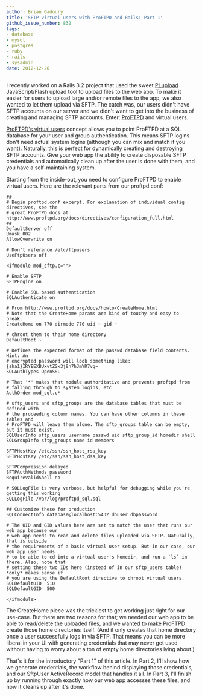 ```yaml
---
author: Brian Gadoury
title: 'SFTP virtual users with ProFTPD and Rails: Part 1'
github_issue_number: 832
tags:
- database
- mysql
- postgres
- ruby
- rails
- sysadmin
date: 2012-12-20
---
```




I recently worked on a Rails 3.2 project that used the sweet [PLupload](http://www.plupload.com/) JavaScript/Flash upload tool to upload files to the web app. To make it easier for users to upload large and/or remote files to the app, we also wanted to let them upload via SFTP. The catch was, our users didn't have SFTP accounts on our server and we didn't want to get into the business of creating and managing SFTP accounts. Enter: [ProFTPD](http://www.proftpd.org/) and virtual users.

[ProFTPD's virtual users](http://www.proftpd.org/docs/directives/linked/config_ref_SQLAuthenticate.html) concept allows you to point ProFTPD at a SQL database for your user and group authentication. This means SFTP logins don't need actual system logins (although you can mix and match if you want). Naturally, this is perfect for dynamically creating and destroying SFTP accounts. Give your web app the ability to create disposable SFTP credentials and automatically clean up after the user is done with them, and you have a self-maintaining system.

Starting from the inside-out, you need to configure ProFTPD to enable virtual users. Here are the relevant parts from our proftpd.conf:

```nohighlight
##
# Begin proftpd.conf excerpt. For explanation of individual config directives, see the 
# great ProFTPD docs at http://www.proftpd.org/docs/directives/configuration_full.html
##
DefaultServer off
Umask 002
AllowOverwrite on

# Don't reference /etc/ftpusers
UseFtpUsers off

<ifmodule mod_sftp.c="">

# Enable SFTP
SFTPEngine on

# Enable SQL based authentication
SQLAuthenticate on

# From http://www.proftpd.org/docs/howto/CreateHome.html
# Note that the CreateHome params are kind of touchy and easy to break.
CreateHome on 770 dirmode 770 uid ~ gid ~

# chroot them to their home directory
DefaultRoot ~

# Defines the expected format of the passwd database field contents. Hint: An
# encrypted password will look something like: {sha1}IRYEEXBUxvtZSx3j8n7hJmYR7vg=
SQLAuthTypes OpenSSL

# That '*' makes that module authoritative and prevents proftpd from
# falling through to system logins, etc
AuthOrder mod_sql.c*

# sftp_users and sftp_groups are the database tables that must be defined with
# the proceeding column names. You can have other columns in these tables and
# ProFTPD will leave them alone. The sftp_groups table can be empty, but it must exist.
SQLUserInfo sftp_users username passwd uid sftp_group_id homedir shell
SQLGroupInfo sftp_groups name id members

SFTPHostKey /etc/ssh/ssh_host_rsa_key
SFTPHostKey /etc/ssh/ssh_host_dsa_key

SFTPCompression delayed
SFTPAuthMethods password
RequireValidShell no

# SQLLogFile is very verbose, but helpful for debugging while you're getting this working
SQLLogFile /var/log/proftpd_sql.sql

## Customize these for production
SQLConnectInfo database@localhost:5432 dbuser dbpassword

# The UID and GID values here are set to match the user that runs our web app because our
# web app needs to read and delete files uploaded via SFTP. Naturally, that is outside
# the requirements of a basic virtual user setup. But in our case, our web app user needs
# to be able to cd into a virtual user's homedir, and run a `ls` in there. Also, note that
# setting these two IDs here (instead of in our sftp_users table) *only* makes sense if
# you are using the DefaultRoot directive to chroot virtual users.
SQLDefaultUID  510
SQLDefaultGID  500

</ifmodule>
```

The CreateHome piece was the trickiest to get working just right for our use-case. But there are two reasons for that; we needed our web app to be able to read/delete the uploaded files, and we wanted to make ProFTPD create those home directories itself. (And it only creates that home directory once a user successfully logs in via SFTP. That means you can be more liberal in your UI with generating credentials that may never get used without having to worry about a ton of empty home directories lying about.)

That's it for the introductory "Part 1" of this article. In Part 2, I'll show how we generate credentials, the workflow behind displaying those credentials, and our SftpUser ActiveRecord model that handles it all. In Part 3, I'll finish up by running through exactly how our web app accesses these files, and how it cleans up after it's done.


